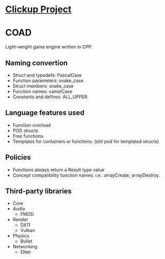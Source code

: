 # [Clickup Project](https://app.clickup.com/36938761/v/l/4-60960723-1)

# COAD
Light-weight game engine written in CPP.

## Naming convertion
- Struct and typedefs: PascalCase
- Function parameters: snake_case
- Struct members: snake_case
- Function names: camelCase
- Constants and defines: ALL_UPPER

## Language features used
- Function overload
- POD structs
- Free functions
- Templates for containers or functions. (still pod for templated structs)

## Policies
- Functions always return a Result type value
- Concept compatibility function names. i.e.: arrayCreate, arrayDestroy.

## Third-party libraries
- Core
- Audio
  - FMOD
- Render
  - DX11
  - Vulkan
- Physics
  - Bullet
- Networking
  - ENet
